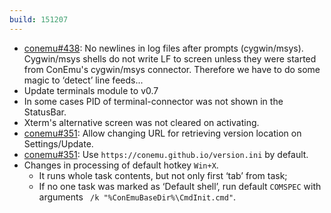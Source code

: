 ```yaml
---
build: 151207
---
```


* [conemu#438](https://github.com/Maximus5/ConEmu/issues/438): No newlines in log files after prompts (cygwin/msys).
  Cygwin/msys shells do not write LF to screen unless they
  were started from ConEmu's cygwin/msys connector.
  Therefore we have to do some magic to ‘detect’ line feeds...
* Update terminals module to v0.7
* In some cases PID of terminal-connector was not shown in the StatusBar.
* Xterm's alternative screen was not cleared on activating.
* [conemu#351](https://github.com/Maximus5/ConEmu/issues/351): Allow changing URL for retrieving version location on Settings/Update.
* [conemu#351](https://github.com/Maximus5/ConEmu/issues/351): Use `https://conemu.github.io/version.ini` by default.
* Changes in processing of default hotkey `Win+X`.
  * It runs whole task contents, but not only first ‘tab’ from task;
  * If no one task was marked as ‘Default shell’, run default `COMSPEC`
    with arguments ` /k "%ConEmuBaseDir%\CmdInit.cmd"`.
